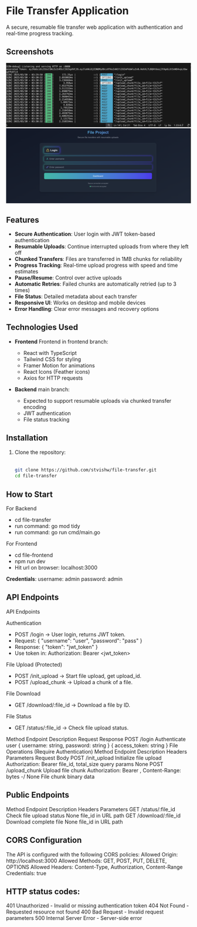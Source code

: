 # File Transfer Application
A secure, resumable file transfer web application with authentication and real-time progress tracking.
## Screenshots
![Logs Screenshot](screenshot/Screenshot_1.png)  
![Login Screenshot](screenshot/Screenshot_5.png)  


## Features

- **Secure Authentication**: User login with JWT token-based authentication
- **Resumable Uploads**: Continue interrupted uploads from where they left off
- **Chunked Transfers**: Files are transferred in 1MB chunks for reliability
- **Progress Tracking**: Real-time upload progress with speed and time estimates
- **Pause/Resume**: Control over active uploads
- **Automatic Retries**: Failed chunks are automatically retried (up to 3 times)
- **File Status**: Detailed metadata about each transfer
- **Responsive UI**: Works on desktop and mobile devices
- **Error Handling**: Clear error messages and recovery options

## Technologies Used

- **Frontend** Frontend in frontend branch:
  - React with TypeScript
  - Tailwind CSS for styling
  - Framer Motion for animations
  - React Icons (Feather icons)
  - Axios for HTTP requests

- **Backend** main branch:
  - Expected to support resumable uploads via chunked transfer encoding
  - JWT authentication
  - File status tracking

## Installation

1. Clone the repository:
   ```bash
  
   git clone https://github.com/stvishw/file-transfer.git
   cd file-transfer

## How to Start
For Backend
 - cd file-transfer
 - run command: go mod tidy
 - run command: go run cmd/main.go


For Frontend
 - cd file-frontend
 - npm run dev
 - Hit url on browser: localhost:3000

**Credentials**:  username: admin password: admin

## API Endpoints
API Endpoints


Authentication
 - POST /login → User login, returns JWT token.
 - Request: { "username": "user", "password": "pass" }
 - Response: { "token": "jwt_token" }
 - Use token in: Authorization: Bearer <jwt_token>

File Upload (Protected)
 - POST /init_upload → Start file upload, get upload_id.
 - POST /upload_chunk → Upload a chunk of a file.

 File Download
 - GET /download/:file_id → Download a file by ID.

 File Status
  - GET /status/:file_id → Check file upload status.


Method	Endpoint	Description	Request	Response
POST	/login	Authenticate user	{ username: string, password: string }	{ access_token: string }
File Operations (Require Authentication)
Method	Endpoint	Description	Headers	Parameters	Request Body
POST	/init_upload	Initialize file upload	Authorization: Bearer <token>	file_id, total_size query params	None
POST	/upload_chunk	Upload file chunk	Authorization: Bearer <token>, Content-Range: bytes <start>-<end>/<total>	None	File chunk binary data


## Public Endpoints
Method	Endpoint	Description	Headers	Parameters
GET	/status/:file_id	Check file upload status	None	file_id in URL path
GET	/download/:file_id	Download complete file	None	file_id in URL path


## CORS Configuration
The API is configured with the following CORS policies:
Allowed Origin: http://localhost:3000
Allowed Methods: GET, POST, PUT, DELETE, OPTIONS
Allowed Headers: Content-Type, Authorization, Content-Range
Credentials: true


## HTTP status codes:

401 Unauthorized - Invalid or missing authentication token
404 Not Found - Requested resource not found
400 Bad Request - Invalid request parameters
500 Internal Server Error - Server-side error
